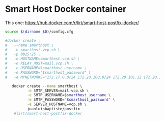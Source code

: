 # Smart Host Docker container
This one: https://hub.docker.com/r/lirt/smart-host-postfix-docker/

``` bash
source $(dirname $0)/config.cfg

#docker create \
#   --name smarthost \
#   -h smarthost.vcp.sh \
#   -p 8025:25 \
#   -e HOSTNAME=smarthost.vcp.sh \
#   -e RELAY_HOST=mail.vcp.sh \
#   -e USERNAME=$smarthost_username \
#   -e PASSWORD="$smarthost_password" \
#   -e MYNETWORKS="172.17.0.0/24 172.20.100.0/24 172.20.101.12 172.20.101.13" \

   docker create --name smarthost \
          -e SMTP_SERVER=mail.vcp.sh \
          -e SMTP_USERNAME=$smarthost_username \
          -e SMTP_PASSWORD="$smarthost_password" \
          -e SERVER_HOSTNAME=vcp.sh \
          juanluisbaptiste/postfix
    #lirt/smart-host-postfix-docker


```
